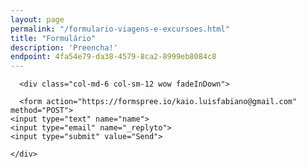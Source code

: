 ```yaml
---
layout: page
permalink: "/formulario-viagens-e-excursoes.html"
title: "Formulário"
description: 'Preencha!'
endpoint: 4fa54e79-da38-4579-8ca2-8999eb8084c8
---
```


<div class="row">


      <div class="col-md-6 col-sm-12 wow fadeInDown">

      <form action="https://formspree.io/kaio.luisfabiano@gmail.com" method="POST">
    <input type="text" name="name">
    <input type="email" name="_replyto">
    <input type="submit" value="Send">
  </form>
      </div>

    </div>
